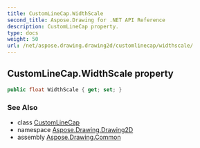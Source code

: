 ```yaml
---
title: CustomLineCap.WidthScale
second_title: Aspose.Drawing for .NET API Reference
description: CustomLineCap property. 
type: docs
weight: 50
url: /net/aspose.drawing.drawing2d/customlinecap/widthscale/
---
```

## CustomLineCap.WidthScale property

```csharp
public float WidthScale { get; set; }
```

### See Also

* class [CustomLineCap](../)
* namespace [Aspose.Drawing.Drawing2D](../../customlinecap/)
* assembly [Aspose.Drawing.Common](../../../)


